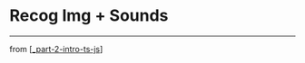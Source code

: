 # Recog Img + Sounds

---
from [[_part-2-intro-ts-js]]

[//begin]: # "Autogenerated link references for markdown compatibility"
[_part-2-intro-ts-js]: ../_part-2-intro-ts-js.md "Part 2 Intro TS JS"
[//end]: # "Autogenerated link references"